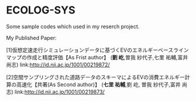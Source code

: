 # ECOLOG-SYS
Some sample codes which used in my reserch project.  
  
  
My Published Paper:  

[1]仮想定速走行シミュレーションデータに基づくEVのエネルギーベースラインマップの作成と精度評価【As Frist author】 (**劉 屹**,曽我 紗代子,七里 祐輔,富井 尚志) link:http://id.nii.ac.jp/1001/00219872/  

[2]空間サンプリングされた道路データのスキーマによるEVの消費エネルギー計算の高速化【共著(As Second author)】 (**七里 祐輔**,劉 屹, 曽我 紗代子,富井 尚志) link:http://id.nii.ac.jp/1001/00219873/
